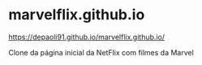# marvelflix.github.io

https://depaoli91.github.io/marvelflix.github.io/


Clone da página inicial da NetFlix com filmes da Marvel

